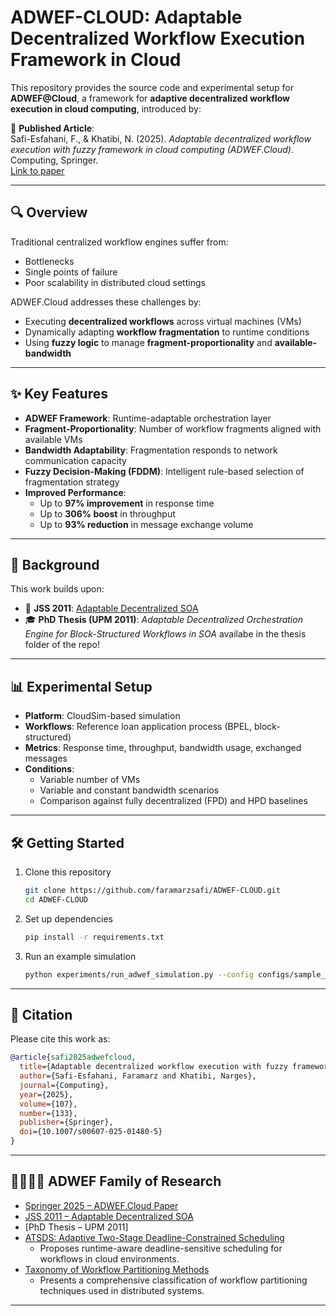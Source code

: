 # ADWEF-CLOUD: Adaptable Decentralized Workflow Execution Framework in Cloud

This repository provides the source code and experimental setup for **ADWEF@Cloud**, a framework for **adaptive decentralized workflow execution in cloud computing**, introduced by:

📄 **Published Article**:  
Safi-Esfahani, F., & Khatibi, N. (2025). *Adaptable decentralized workflow execution with fuzzy framework in cloud computing (ADWEF.Cloud)*. Computing, Springer.  
[Link to paper](https://link.springer.com/article/10.1007/s00607-025-01480-5)

---

## 🔍 Overview

Traditional centralized workflow engines suffer from:
- Bottlenecks  
- Single points of failure  
- Poor scalability in distributed cloud settings  

ADWEF.Cloud addresses these challenges by:
- Executing **decentralized workflows** across virtual machines (VMs)
- Dynamically adapting **workflow fragmentation** to runtime conditions
- Using **fuzzy logic** to manage **fragment-proportionality** and **available-bandwidth**

---

## ✨ Key Features

- **ADWEF Framework**: Runtime-adaptable orchestration layer
- **Fragment-Proportionality**: Number of workflow fragments aligned with available VMs
- **Bandwidth Adaptability**: Fragmentation responds to network communication capacity
- **Fuzzy Decision-Making (FDDM)**: Intelligent rule-based selection of fragmentation strategy
- **Improved Performance**:
  - Up to **97% improvement** in response time
  - Up to **306% boost** in throughput
  - Up to **93% reduction** in message exchange volume

---

## 🧠 Background

This work builds upon:

- 📰 **JSS 2011**: [Adaptable Decentralized SOA](https://doi.org/10.1016/j.jss.2011.03.031)
- 🎓 **PhD Thesis (UPM 2011)**: *Adaptable Decentralized Orchestration Engine for Block-Structured Workflows in SOA* availabe in the thesis folder of the repo!
---

## 📊 Experimental Setup

- **Platform**: CloudSim-based simulation
- **Workflows**: Reference loan application process (BPEL, block-structured)
- **Metrics**: Response time, throughput, bandwidth usage, exchanged messages
- **Conditions**:
  - Variable number of VMs
  - Variable and constant bandwidth scenarios
  - Comparison against fully decentralized (FPD) and HPD baselines

---

## 🛠️ Getting Started

1. Clone this repository  
   ```bash
   git clone https://github.com/faramarzsafi/ADWEF-CLOUD.git
   cd ADWEF-CLOUD
   ```

2. Set up dependencies  
   ```bash
   pip install -r requirements.txt
   ```

3. Run an example simulation  
   ```bash
   python experiments/run_adwef_simulation.py --config configs/sample_config.json
   ```

---

## 📜 Citation

Please cite this work as:

```bibtex
@article{safi2025adwefcloud,
  title={Adaptable decentralized workflow execution with fuzzy framework in cloud computing (ADWEF.Cloud)},
  author={Safi-Esfahani, Faramarz and Khatibi, Narges},
  journal={Computing},
  year={2025},
  volume={107},
  number={133},
  publisher={Springer},
  doi={10.1007/s00607-025-01480-5}
}
```

---

## 👨‍👩‍👧‍👦 ADWEF Family of Research

- [Springer 2025 – ADWEF.Cloud Paper](https://link.springer.com/article/10.1007/s00607-025-01480-5)
- [JSS 2011 – Adaptable Decentralized SOA](https://doi.org/10.1016/j.jss.2011.03.031)
- [PhD Thesis – UPM 2011]
- [ATSDS: Adaptive Two-Stage Deadline-Constrained Scheduling](https://link.springer.com/article/10.1007/s11227-016-1928-z)  
  - Proposes runtime-aware deadline-sensitive scheduling for workflows in cloud environments.
- [Taxonomy of Workflow Partitioning Methods](https://www.sciencedirect.com/science/article/pii/S0164121217300821)  
  - Presents a comprehensive classification of workflow partitioning techniques used in distributed systems.

---
